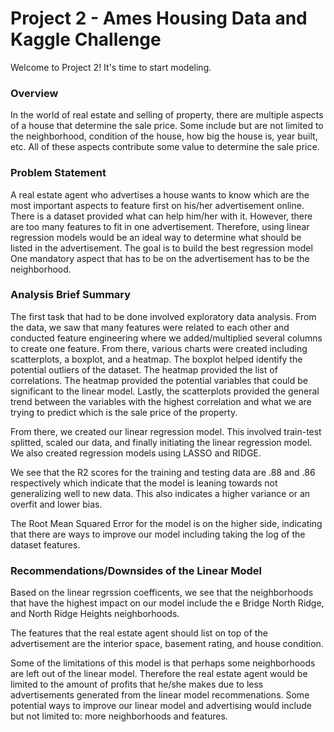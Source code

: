 # Project 2 - Ames Housing Data and Kaggle Challenge

Welcome to Project 2! It's time to start modeling.

### Overview

In the world of real estate and selling of property, there are multiple aspects of a house that determine the sale price. Some include but are not limited to the neighborhood, condition of the house, how big the house is, year built, etc. All of these aspects contribute some value to determine the sale price. 


### Problem Statement

A real estate agent who advertises a house wants to know which are the most important aspects to feature first on his/her advertisement online. There is a dataset provided what can help him/her with it. However, there are too many features to fit in one advertisement. Therefore, using linear regression models would be an ideal way to determine what should be listed in the advertisement. The goal is to build the best regression model One mandatory aspect that has to be on the advertisement has to be the neighborhood.

### Analysis Brief Summary

The first task that had to be done involved exploratory data analysis. From the data, we saw that many features were related to each other and conducted feature engineering where we added/multiplied several columns to create one feature. From there, various charts were created including scatterplots, a boxplot, and a heatmap. The boxplot helped identify the potential outliers of the dataset. The heatmap provided the list of correlations. The heatmap provided the potential variables that could be significant to the linear model. Lastly, the scatterplots provided the general trend between the variables with the highest correlation and what we are trying to predict which is the sale price of the property. 

From there, we created our linear regression model. This involved train-test splitted, scaled our data, and finally initiating the linear regression model. We also created regression models using LASSO and RIDGE.

We see that the R2 scores for the training and testing data are .88 and .86 respectively which indicate that the model is leaning towards not generalizing well to new data. This also indicates a higher variance or an overfit and lower bias.

The Root Mean Squared Error for the model is on the higher side, indicating that there are ways to improve our model including taking the log of the dataset features. 


### Recommendations/Downsides of the Linear Model

Based on the linear regrssion coefficents, we see that the neighborhoods that have the highest impact on our model include the e Bridge
North Ridge, and North Ridge Heights neighborhoods. 

The features that the real estate agent should list on top of the advertisement are the interior space, basement rating, and house condition.

Some of the limitations of this model is that perhaps some neighborhoods are left out of the linear model. Therefore the real estate agent would be limited to the amount of profits that he/she makes due to less advertisements generated from the linear model recommenations. Some potential ways to improve our linear model and advertising would include but not limited to: more neighborhoods and features.
